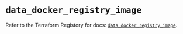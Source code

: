 # `data_docker_registry_image`

Refer to the Terraform Registory for docs: [`data_docker_registry_image`](https://www.terraform.io/docs/providers/docker/d/registry_image).
